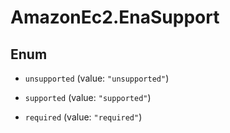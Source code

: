 # AmazonEc2.EnaSupport

## Enum


* `unsupported` (value: `"unsupported"`)

* `supported` (value: `"supported"`)

* `required` (value: `"required"`)


